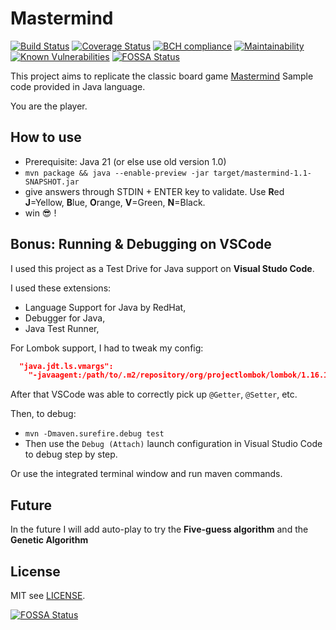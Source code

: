 # Mastermind 

[![Build Status](https://github.com/doppelganger9/mastermind/actions/workflows/maven.yml/badge.svg)](https://github.com/doppelganger9/mastermind/actions) [![Coverage Status](https://coveralls.io/repos/github/doppelganger9/mastermind/badge.svg?branch=master)](https://coveralls.io/github/doppelganger9/mastermind?branch=master) [![BCH compliance](https://bettercodehub.com/edge/badge/doppelganger9/mastermind?branch=master)](https://bettercodehub.com/) [![Maintainability](https://api.codeclimate.com/v1/badges/85d4fe610960fbf03604/maintainability)](https://codeclimate.com/github/doppelganger9/mastermind/maintainability) [![Known Vulnerabilities](https://snyk.io/test/github/doppelganger9/mastermind/badge.svg?targetFile=pom.xml)](https://snyk.io/test/github/doppelganger9/mastermind?targetFile=pom.xml) [![FOSSA Status](https://app.fossa.io/api/projects/git%2Bgithub.com%2Fdoppelganger9%2Fmastermind.svg?type=shield)](https://app.fossa.io/projects/git%2Bgithub.com%2Fdoppelganger9%2Fmastermind?ref=badge_shield)

This project aims to replicate the classic board game [Mastermind](https://en.wikipedia.org/wiki/Mastermind_(board_game))
Sample code provided in Java language.

You are the player.

## How to use

- Prerequisite: Java 21 (or else use old version 1.0)
- `mvn package && java --enable-preview -jar target/mastermind-1.1-SNAPSHOT.jar`
- give answers through STDIN + ENTER key to validate.
  Use **R**ed **J**=Yellow, **B**lue, **O**range, **V**=Green, **N**=Black.
- win 😎 !

## Bonus: Running & Debugging on VSCode

I used this project as a Test Drive for Java support on **Visual Studo Code**.

I used these extensions:

- Language Support for Java by RedHat,
- Debugger for Java,
- Java Test Runner,

For Lombok support, I had to tweak my config:

```json
  "java.jdt.ls.vmargs":
    "-javaagent:/path/to/.m2/repository/org/projectlombok/lombok/1.16.18/lombok-1.16.18.jar -Xbootclasspath/a:/path/to/.m2/repository/org/projectlombok/lombok/1.16.18/lombok-1.16.18.jar",
```

After that VSCode was able to correctly pick up `@Getter`, `@Setter`, etc.

Then, to debug:

- `mvn -Dmaven.surefire.debug test`
- Then use the `Debug (Attach)` launch configuration in Visual Studio Code to debug step by step.

Or use the integrated terminal window and run maven commands.

## Future

In the future I will add auto-play to try the **Five-guess algorithm** and the **Genetic Algorithm**

## License

MIT see [LICENSE](LICENSE).

[![FOSSA Status](https://app.fossa.io/api/projects/git%2Bgithub.com%2Fdoppelganger9%2Fmastermind.svg?type=large)](https://app.fossa.io/projects/git%2Bgithub.com%2Fdoppelganger9%2Fmastermind?ref=badge_large)
